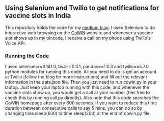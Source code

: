 ## Using Selenium and Twilio to get notifications for vaccine slots in India

This repository holds the code for my [medium blog](https://medium.com/@aditya.rastogi/using-selenium-and-twilios-voice-api-to-call-myself-for-getting-my-vaccine-slot-booked-in-india-7e95626f02eb?sk=6db4c55a224da9821e0df39e2925fa3b). I used Selenium to do interactive web browsing on the [CoWIN](https://www.cowin.gov.in/home) website and whenever a vaccine slot shows up in my pincode, I receive a call on my phone using Twilio's Voice API. 

### Running the Code

I used selenium==3.141.0, bs4==0.0.1, pandas==1.0.3 and twilio==5.7.0 python modules for running this code. All you need to do is get an account at Twilio (follow the blog for more instructions) and fill out the relevant information in the data.json file. Then you just need to run cowin.py in your laptop. Just keep your laptop running with this code, and whenever the vaccine slots show up, you would get a call at your number (feel free to check this by running call.py directly). Also note that this code searches the CoWIN homepage after every 600 seconds. If you want to reduce this time duration between consecutive calls to say 5 mins, you can do so by changing time.sleep(600) to time.sleep(300) at the end of cowin.py file.
